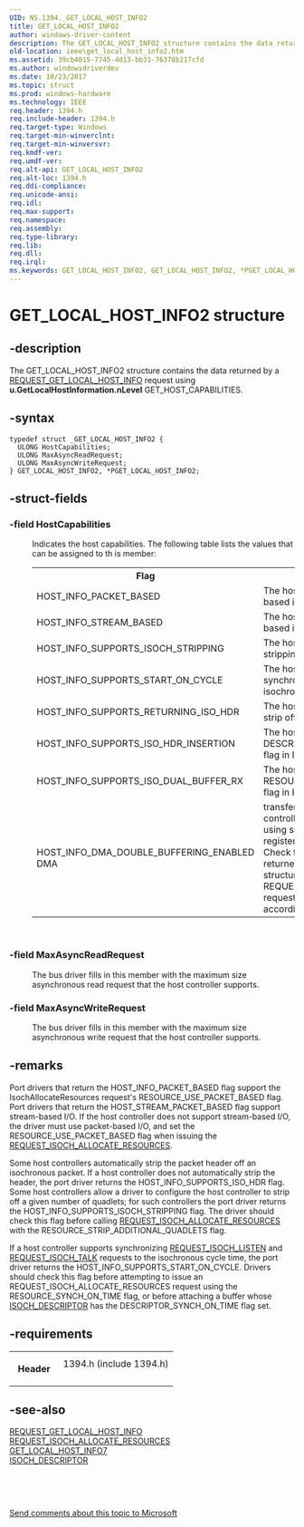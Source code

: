 ```yaml
---
UID: NS.1394._GET_LOCAL_HOST_INFO2
title: GET_LOCAL_HOST_INFO2
author: windows-driver-content
description: The GET_LOCAL_HOST_INFO2 structure contains the data returned by a REQUEST_GET_LOCAL_HOST_INFO request using u.GetLocalHostInformation.nLevel GET_HOST_CAPABILITIES.
old-location: ieee\get_local_host_info2.htm
ms.assetid: 39cb4015-7745-4d13-bb31-76378b217cfd
ms.author: windowsdriverdev
ms.date: 10/23/2017
ms.topic: struct
ms.prod: windows-hardware
ms.technology: IEEE
req.header: 1394.h
req.include-header: 1394.h
req.target-type: Windows
req.target-min-winverclnt: 
req.target-min-winversvr: 
req.kmdf-ver: 
req.umdf-ver: 
req.alt-api: GET_LOCAL_HOST_INFO2
req.alt-loc: 1394.h
req.ddi-compliance: 
req.unicode-ansi: 
req.idl: 
req.max-support: 
req.namespace: 
req.assembly: 
req.type-library: 
req.lib: 
req.dll: 
req.irql: 
ms.keywords: GET_LOCAL_HOST_INFO2, GET_LOCAL_HOST_INFO2, *PGET_LOCAL_HOST_INFO2
---
```


# GET_LOCAL_HOST_INFO2 structure



## -description
<p>The GET_LOCAL_HOST_INFO2 structure contains the data returned by a <a href="https://msdn.microsoft.com/library/windows/hardware/ff537644">REQUEST_GET_LOCAL_HOST_INFO</a> request using <b>u.GetLocalHostInformation.nLevel</b> GET_HOST_CAPABILITIES.</p>


## -syntax

````
typedef struct _GET_LOCAL_HOST_INFO2 {
  ULONG HostCapabilities;
  ULONG MaxAsyncReadRequest;
  ULONG MaxAsyncWriteRequest;
} GET_LOCAL_HOST_INFO2, *PGET_LOCAL_HOST_INFO2;
````


## -struct-fields
<dl>

### -field <b>HostCapabilities</b>

<dd>
<p>Indicates the host capabilities. The following table lists the values that can be assigned to th is member:

</p>
<table>
<tr>
<th>Flag</th>
<th>Description</th>
</tr>
<tr>
<td>HOST_INFO_PACKET_BASED </td>
<td>The host controller supports packet-based isochronous transactions. 
</td>
</tr>
<tr>
<td>HOST_INFO_STREAM_BASED </td>
<td>The host controller supports stream-based isochronous transactions.</td>
</tr>
<tr>
<td>HOST_INFO_SUPPORTS_ISOCH_STRIPPING </td>
<td>The host controller supports configurable stripping of header information. 
</td>
</tr>
<tr>
<td>HOST_INFO_SUPPORTS_START_ON_CYCLE </td>
<td>The host controller supports synchronizing start on specific isochronous cycle times. 
</td>
</tr>
<tr>
<td>HOST_INFO_SUPPORTS_RETURNING_ISO_HDR </td>
<td>The host controller does not automatically strip off the isochronous packet header. 
</td>
</tr>
<tr>
<td>HOST_INFO_SUPPORTS_ISO_HDR_INSERTION </td>
<td>The host controller supports the DESCRIPTOR_HEADER_SCATTER_GATHER flag in ISOCH_DESCRIPTOR. 
</td>
</tr>
<tr>
<td>HOST_INFO_SUPPORTS_ISO_DUAL_BUFFER_RX </td>
<td>The host controller supports the RESOURCE_VARIABLE_ISOCH_PAYLOAD flag in ISOCH_DESCRIPTOR. 
</td>
</tr>
<tr>
<td>HOST_INFO_DMA_DOUBLE_BUFFERING_ENABLED DMA </td>
<td>transfers that are made to/from the host controller will be double-buffered by using system map registers. System map registers limit the size of a single transfer. Check the MaxDmaBufferSize value that is returned in the GET_LOCAL_HOST_INFO7 structure by a REQUEST_GET_LOCAL_HOST_INFO request and limit the transfer size accordingly.</td>
</tr>
</table>
<p> </p>
</dd>

### -field <b>MaxAsyncReadRequest</b>

<dd>
<p>The bus driver fills in this member with the maximum size asynchronous read request that the host controller supports.</p>
</dd>

### -field <b>MaxAsyncWriteRequest</b>

<dd>
<p>The bus driver fills in this member with the maximum size asynchronous write request that the host controller supports.</p>
</dd>
</dl>

## -remarks
<p>Port drivers that return the HOST_INFO_PACKET_BASED flag support the IsochAllocateResources request's RESOURCE_USE_PACKET_BASED flag. Port drivers that return the HOST_STREAM_PACKET_BASED flag support stream-based I/O. If the host controller does not support stream-based I/O, the driver must use packet-based I/O, and set the RESOURCE_USE_PACKET_BASED flag when issuing the <a href="https://msdn.microsoft.com/library/windows/hardware/ff537649">REQUEST_ISOCH_ALLOCATE_RESOURCES</a>.</p>

<p>Some host controllers automatically strip the packet header off an isochronous packet. If a host controller does not automatically strip the header, the port driver returns the HOST_INFO_SUPPORTS_ISO_HDR flag. Some host controllers allow a driver to configure the host controller to strip off a given number of quadlets; for such controllers the port driver returns the HOST_INFO_SUPPORTS_ISOCH_STRIPPING flag. The driver should check this flag before calling <a href="https://msdn.microsoft.com/library/windows/hardware/ff537649">REQUEST_ISOCH_ALLOCATE_RESOURCES</a> with the RESOURCE_STRIP_ADDITIONAL_QUADLETS flag.</p>

<p>If a host controller supports synchronizing <a href="https://msdn.microsoft.com/library/windows/hardware/ff537655">REQUEST_ISOCH_LISTEN</a> and <a href="https://msdn.microsoft.com/library/windows/hardware/ff537660">REQUEST_ISOCH_TALK</a> requests to the isochronous cycle time, the port driver returns the HOST_INFO_SUPPORTS_START_ON_CYCLE. Drivers should check this flag before attempting to issue an REQUEST_ISOCH_ALLOCATE_RESOURCES request using the RESOURCE_SYNCH_ON_TIME flag, or before attaching a buffer whose <a href="https://msdn.microsoft.com/library/windows/hardware/ff537401">ISOCH_DESCRIPTOR</a> has the DESCRIPTOR_SYNCH_ON_TIME flag set.</p>

## -requirements
<table>
<tr>
<th width="30%">
<p>Header</p>
</th>
<td width="70%">
<dl>
<dt>1394.h (include 1394.h)</dt>
</dl>
</td>
</tr>
</table>

## -see-also
<dl>
<dt>
<a href="https://msdn.microsoft.com/library/windows/hardware/ff537644">REQUEST_GET_LOCAL_HOST_INFO</a>
</dt>
<dt>
<a href="https://msdn.microsoft.com/library/windows/hardware/ff537649">REQUEST_ISOCH_ALLOCATE_RESOURCES</a>
</dt>
<dt>
<a href="https://msdn.microsoft.com/library/windows/hardware/ff537157">GET_LOCAL_HOST_INFO7</a>
</dt>
<dt>
<a href="https://msdn.microsoft.com/library/windows/hardware/ff537401">ISOCH_DESCRIPTOR</a>
</dt>
</dl>
<p> </p>
<p> </p>
<p><a href="mailto:wsddocfb@microsoft.com?subject=Documentation%20feedback [IEEE\buses]:%20GET_LOCAL_HOST_INFO2 structure%20 RELEASE:%20(10/23/2017)&amp;body=%0A%0APRIVACY STATEMENT%0A%0AWe use your feedback to improve the documentation. We don't use your email address for any other purpose, and we'll remove your email address from our system after the issue that you're reporting is fixed. While we're working to fix this issue, we might send you an email message to ask for more info. Later, we might also send you an email message to let you know that we've addressed your feedback.%0A%0AFor more info about Microsoft's privacy policy, see http://privacy.microsoft.com/en-us/default.aspx." title="Send comments about this topic to Microsoft">Send comments about this topic to Microsoft</a></p>
